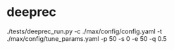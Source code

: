 # deeprec

./tests/deeprec_run.py -c ./max/config/config.yaml -t ./max/config/tune_params.yaml -p 50 -s 0 -e 50 -q 0.5